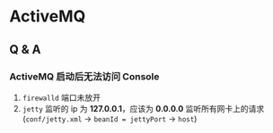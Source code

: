 # ActiveMQ

## Q & A

### ActiveMQ 启动后无法访问 Console

1. `firewalld` 端口未放开
2. `jetty` 监听的 ip 为 **127.0.0.1**，应该为 **0.0.0.0** 监听所有网卡上的请求(`conf/jetty.xml` -> `beanId = jettyPort` -> `host`)
